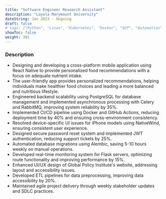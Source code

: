 ```yaml
---
title: "Software Engineer Research Assistant"
description: "Loyola Marymount University"
dateString: Jan 2023 - Ongoing
draft: false
# tags: ["Python", "Linux", "Kubernetes", "Docker", "GCP", "Automation", "FastAPI"]
showToc: false
weight: 301
---
```


### Description

- Designing and developing a cross-platform mobile application using React Native to provide personalized food recommendations with a focus on adequate nutrient intake.
- The user-friendly app provides personalized recommendations, helping individuals make healthier food choices and leading a more balanced and nutritious lifestyle.
- Engineered backend scalability using PostgreSQL for database management and implemented asynchronous processing with Celery and
RabbitMQ, improving system reliability by 35%.
- Implemented CI/CD pipeline using Docker and GitHub Actions, reducing deployment time by 40% and ensuring cross-environment consistency.
- Resolved device-specific UI issues for iPhone models using NativeWind, ensuring consistent user experience.
- Designed secure password reset system and implemented JWT authentication, reducing support tickets by 25%.
- Automated database migrations using Alembic, saving 5-10 hours weekly on manual operations.
- Developed real-time monitoring system for Flask servers, optimizing route functionality and improving performance by 15%.
- Enhanced UI/UX design of Global Policy Institute's website, addressing layout and accessibility issues.
- Developed ETL pipelines for data preprocessing, improving data accessibility by 20%.
- Maintained agile project delivery through weekly stakeholder updates and SDLC practices.

